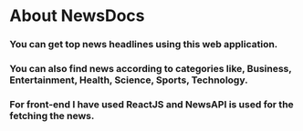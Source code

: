 # About NewsDocs

### You can get top news headlines using this web application.

### You can also find news according to categories like, Business, Entertainment, Health, Science, Sports, Technology.

### For front-end I have used ReactJS and NewsAPI is used for the fetching the news.
